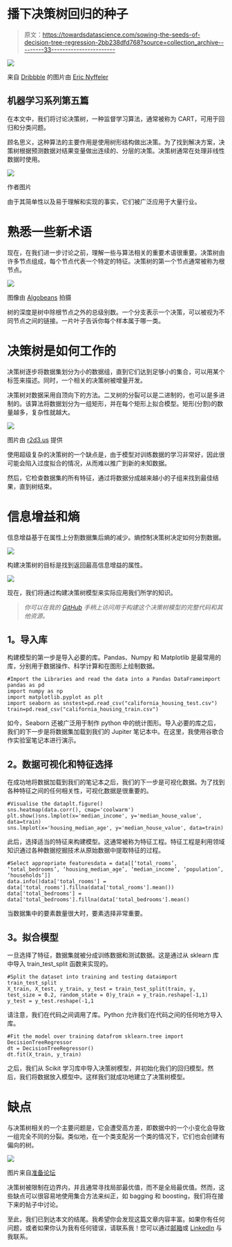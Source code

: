 # 播下决策树回归的种子

> 原文：<https://towardsdatascience.com/sowing-the-seeds-of-decision-tree-regression-2bb238dfd768?source=collection_archive---------33----------------------->

![](img/b700114ad7df7e4f8709c5680fdd3b2d.png)

来自 [Dribbble](https://dribbble.com/shots/14102810-Treehouses/attachments/5724704?mode=media) 的图片由 [Eric Nyffeler](https://dribbble.com/doe_eyed)

## 机器学习系列第五篇

在本文中，我们将讨论决策树，一种监督学习算法，通常被称为 CART，可用于回归和分类问题。

顾名思义，这种算法的主要作用是使用树形结构做出决策。为了找到解决方案，决策树根据预测数据对结果变量做出连续的、分层的决策。决策树通常在处理非线性数据时使用。

![](img/63ec2058b4585f2e941eb8a5d2189324.png)

作者图片

由于其简单性以及易于理解和实现的事实，它们被广泛应用于大量行业。

# **熟悉一些新术语**

现在，在我们进一步讨论之前，理解一些与算法相关的重要术语很重要。决策树由许多节点组成，每个节点代表一个特定的特征。决策树的第一个节点通常被称为根节点。

![](img/b56e31dafe1d8bd0b2cc0309df7ebceb.png)

图像由 [Algobeans](https://algobeans.com/2016/07/27/decision-trees-tutorial/) 拍摄

树的深度是树中除根节点之外的总级别数。一个分支表示一个决策，可以被视为不同节点之间的链接。一片叶子告诉你每个样本属于哪一类。

# **决策树是如何工作的**

决策树逐步将数据集划分为小的数据组，直到它们达到足够小的集合，可以用某个标签来描述。同时，一个相关的决策树被增量开发。

决策树对数据采用自顶向下的方法。二叉树的分裂可以是二进制的，也可以是多进制的。该算法将数据划分为一组矩形，并在每个矩形上拟合模型。矩形(分割)的数量越多，复杂性就越大。

![](img/59fc9088e9d571ec30b31f3558a9174c.png)

图片由 [r2d3.us](http://r2d3.us) 提供

使用超级复杂的决策树的一个缺点是，由于模型对训练数据的学习非常好，因此很可能会陷入过度拟合的情况，从而难以推广到新的未知数据。

然后，它检查数据集的所有特征，通过将数据分成越来越小的子组来找到最佳结果，直到树结束。

# **信息增益和熵**

信息增益基于在属性上分割数据集后熵的减少。熵控制决策树决定如何分割数据。

![](img/1ff8c6b6661ade38aa891d6cc3a3c675.png)

构建决策树的目标是找到返回最高信息增益的属性。

![](img/f6f16b9aaf60907d4ad6359aeb0d52f9.png)

现在，我们将通过构建决策树模型来实际应用我们所学的知识。

> *你可以在我的* [*GitHub*](https://github.com/ashwinraj-in/MachineLearningTutorials/blob/master/DecisionTree.ipynb) *手柄上访问用于构建这个决策树模型的完整代码和其他资源。*

## **1。导入库**

构建模型的第一步是导入必要的库。Pandas、Numpy 和 Matplotlib 是最常用的库，分别用于数据操作、科学计算和在图形上绘制数据。

```
#Import the Libraries and read the data into a Pandas DataFrameimport pandas as pd
import numpy as np
import matplotlib.pyplot as plt
import seaborn as snstest=pd.read_csv("california_housing_test.csv")
train=pd.read_csv("california_housing_train.csv")
```

如今，Seaborn 还被广泛用于制作 python 中的统计图形。导入必要的库之后，我们的下一步是将数据集加载到我们的 Jupiter 笔记本中。在这里，我使用谷歌合作实验室笔记本进行演示。

## **2。数据可视化和特征选择**

在成功地将数据加载到我们的笔记本之后，我们的下一步是可视化数据。为了找到各种特征之间的任何相关性，可视化数据是很重要的。

```
#Visualise the dataplt.figure()
sns.heatmap(data.corr(), cmap='coolwarm')
plt.show()sns.lmplot(x='median_income', y='median_house_value', data=train)
sns.lmplot(x='housing_median_age', y='median_house_value', data=train)
```

此后，选择适当的特征来构建模型。这通常被称为特征工程。特征工程是利用领域知识通过各种数据挖掘技术从原始数据中提取特征的过程。

```
#Select appropriate featuresdata = data[[‘total_rooms’, ‘total_bedrooms’, ‘housing_median_age’, ‘median_income’, ‘population’, ‘households’]]
data.info()data['total_rooms'] = data['total_rooms'].fillna(data['total_rooms'].mean())
data['total_bedrooms'] = data['total_bedrooms'].fillna(data['total_bedrooms'].mean()
```

当数据集中的要素数量很大时，要素选择非常重要。

## **3。拟合模型**

一旦选择了特征，数据集就被分成训练数据和测试数据。这是通过从 sklearn 库中导入 train_test_split 函数来实现的。

```
#Split the dataset into training and testing dataimport train_test_split
X_train, X_test, y_train, y_test = train_test_split(train, y, test_size = 0.2, random_state = 0)y_train = y_train.reshape(-1,1)
y_test = y_test.reshape(-1,1
```

请注意，我们在代码之间调用了库。Python 允许我们在代码之间的任何地方导入库。

```
#Fit the model over training datafrom sklearn.tree import DecisionTreeRegressor
dt = DecisionTreeRegressor()
dt.fit(X_train, y_train)
```

之后，我们从 Scikit 学习库中导入决策树模型，并初始化我们的回归模型。然后，我们将数据放入模型中。这样我们就成功地建立了决策树模型。

# **缺点**

与决策树相关的一个主要问题是，它会遭受高方差，即数据中的一个小变化会导致一组完全不同的分裂。类似地，在一个类支配另一个类的情况下，它们也会创建有偏向的树。

![](img/e56b34a43ca1def50fbf5bb0754d4c87.png)

图片来自[准备论坛](https://preparingforgre.com/item/153325)

决策树被限制在边界内，并且通常寻找局部最优值，而不是全局最优值。然而，这些缺点可以很容易地使用集合方法来纠正，如 bagging 和 boosting，我们将在接下来的帖子中讨论。

至此，我们已到达本文的结尾。我希望你会发现这篇文章内容丰富。如果你有任何问题，或者如果你认为我有任何错误，请联系我！您可以通过[邮箱](http://rajashwin812@gmail.com/)或 [LinkedIn](http://linkedin.com/in/rajashwin/) 与我联系。